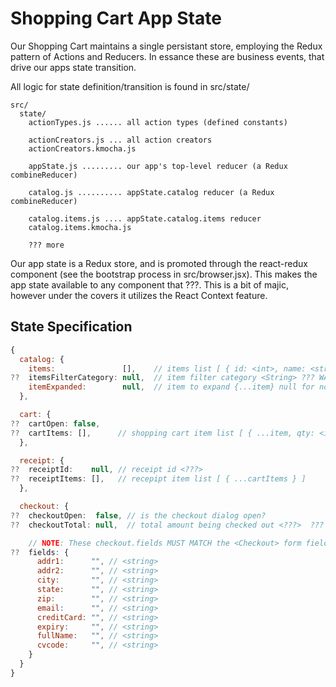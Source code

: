 # Shopping Cart App State

Our Shopping Cart maintains a single persistant store, employing the
Redux pattern of Actions and Reducers.  In essance these are business
events, that drive our apps state transition.

All logic for state definition/transition is found in src/state/

    src/
      state/
        actionTypes.js ...... all action types (defined constants)

        actionCreators.js ... all action creators
        actionCreators.kmocha.js

        appState.js ......... our app's top-level reducer (a Redux combineReducer)

        catalog.js .......... appState.catalog reducer (a Redux combineReducer)

        catalog.items.js .... appState.catalog.items reducer
        catalog.items.kmocha.js

        ??? more

Our app state is a Redux store, and is promoted through the
react-redux <Provider> component (see the bootstrap process in
src/browser.jsx).  This makes the app state available to any component
that ???.  This is a bit of majic, however under the covers it
utilizes the React Context feature.


## State Specification

```javascript
{
  catalog: {
    items:               [],    // items list [ { id: <int>, name: <string>, price: <int>, img: <string>, category: <string>, desc: <string>, details: <string> ]
??  itemsFilterCategory: null,  // item filter category <String> ??? WAS: category
    itemExpanded:        null,  // item to expand {...item} null for no expansion
  },

  cart: {
??  cartOpen: false,
??  cartItems: [],      // shopping cart item list [ { ...item, qty: <int> } ]
  },

  receipt: {
??  receiptId:    null, // receipt id <???>
??  receiptItems: [],   // recepipt item list [ { ...cartItems } ]
  },

  checkout: {
??  checkoutOpen:  false, // is the checkout dialog open?
??  checkoutTotal: null,  // total amount being checked out <???>  ??? WAS: total

    // NOTE: These checkout.fields MUST MATCH the <Checkout> form field names
??  fields: {
      addr1:      "", // <string>
      addr2:      "", // <string>
      city:       "", // <string>
      state:      "", // <string>
      zip:        "", // <string>
      email:      "", // <string>
      creditCard: "", // <string>
      expiry:     "", // <string>
      fullName:   "", // <string>
      cvcode:     "", // <string>
    }
  }
}
```
